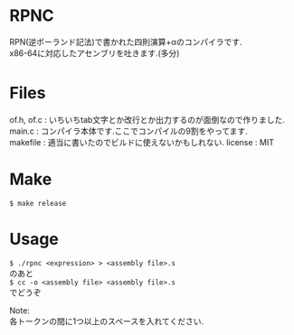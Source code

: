 # RPNC
RPN(逆ポーランド記法)で書かれた四則演算+αのコンパイラです.   
x86-64に対応したアセンブリを吐きます.(多分)    

# Files　　
of.h, of.c : いちいちtab文字とか改行とか出力するのが面倒なので作りました.  
main.c : コンパイラ本体です.ここでコンパイルの9割をやってます.  
makefile : 適当に書いたのでビルドに使えないかもしれない.
license : MIT  

# Make
`$ make release`  

# Usage  
`$ ./rpnc <expression> > <assembly file>.s`  
のあと  
`$ cc -o <assembly file> <assembly file>.s`  
でどうぞ  

Note:  
  各トークンの間に1つ以上のスペースを入れてください.

